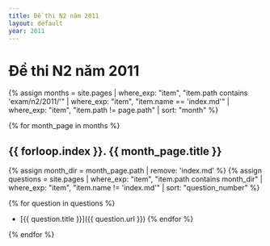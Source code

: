 ```yaml
---
title: Đề thi N2 năm 2011
layout: default
year: 2011
---
```


# Đề thi N2 năm 2011

{% assign months = site.pages
  | where_exp: "item", "item.path contains 'exam/n2/2011/'"
  | where_exp: "item", "item.name == 'index.md'"
  | where_exp: "item", "item.path != page.path"
  | sort: "month" %}

{% for month_page in months %}
## {{ forloop.index }}. {{ month_page.title }}

{% assign month_dir = month_page.path | remove: 'index.md' %}
{% assign questions = site.pages
  | where_exp: "item", "item.path contains month_dir"
  | where_exp: "item", "item.name != 'index.md'"
  | sort: "question_number" %}

{% for question in questions %}
- [{{ question.title }}]({{ question.url }})
{% endfor %}

{% endfor %}